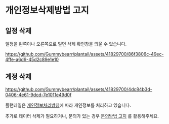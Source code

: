 # 개인정보삭제방법 고지

## 일정 삭제
일정을 왼쪽이나 오른쪽으로 밀면 삭제 확인창을 띄울 수 있습니다. 

https://github.com/Gummybearr/plantail/assets/41829700/86f3806c-49ec-4ffe-a6d9-45d2c89e1e10


## 계정 삭제


https://github.com/Gummybearr/plantail/assets/41829700/4dc84b3d-0406-4e61-9dcd-7e1011e49d0f


플랜테일은 [개인정보처리방침](https://github.com/Gummybearr/plantail/blob/main/kr/%EA%B0%9C%EC%9D%B8%EC%A0%95%EB%B3%B4%EC%B2%98%EB%A6%AC%EB%B0%A9%EC%B9%A8.md)에 따라 개인정보를 처리하고 있습니다.

추가로 데이터 삭제가 필요하거나, 문의가 있는 경우 [문의방법 고지](https://github.com/Gummybearr/plantail/blob/main/kr/%EB%AC%B8%EC%9D%98%EB%B0%A9%EB%B2%95%20%EA%B3%A0%EC%A7%80.md) 를 활용해주세요.
